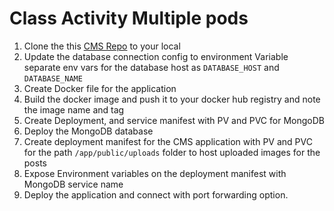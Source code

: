 # Class Activity Multiple pods
1. Clone the this [CMS Repo](1.[https://github.com/nafisatuli/CMS-system.git](https://github.com/nafisatuli/CMS-system.git)) to your local
2. Update the database connection config to environment Variable separate env vars for the database host as `DATABASE_HOST` and `DATABASE_NAME`
3. Create Docker file for the application
4. Build the docker image and push it to your docker hub registry and note the image name and tag
5. Create Deployment, and service manifest with PV and PVC for MongoDB
6. Deploy the MongoDB database 
7. Create deployment manifest for the CMS application with PV and PVC for the path `/app/public/uploads` folder to host uploaded images for the posts
8. Expose Environment variables on the deployment manifest with MongoDB service name
9. Deploy the application and connect with port forwarding option.
